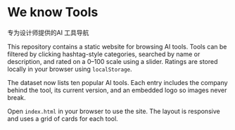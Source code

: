 # We know Tools

专为设计师提供的AI 工具导航

This repository contains a static website for browsing AI tools. Tools can be filtered by clicking hashtag-style categories, searched by name or description, and rated on a 0–100 scale using a slider. Ratings are stored locally in your browser using `localStorage`.

The dataset now lists ten popular AI tools. Each entry includes the company behind the tool, its current version, and an embedded logo so images never break.

Open `index.html` in your browser to use the site. The layout is responsive and uses a grid of cards for each tool.
